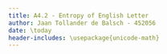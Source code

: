 ```yaml
---
title: A4.2 - Entropy of English Letter
author: Jaan Tollander de Balsch - 452056
date: \today
header-includes: \usepackage{unicode-math}
---
```

